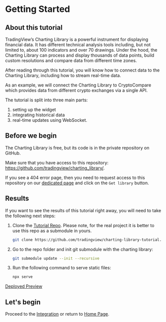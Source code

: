 # Getting Started

## About this tutorial

TradingView’s Charting Library is a powerful instrument for displaying financial data. It has different technical analysis tools including, but not limited to, about 100 indicators and over 70 drawings. Under the hood, the Charting Library can process and display thousands of data points, build custom resolutions and compare data from different time zones.

After reading through this tutorial, you will know how to connect data to the Charting Library, including how to stream real-time data.

As an example, we will connect the Charting Library to CryptoCompare which provides data from different crypto exchanges via a single API.

The tutorial is split into three main parts:

1) setting up the widget
2) integrating historical data
3) real-time updates using WebSocket.

## Before we begin

The Charting Library is free, but its code is in the private repository on GitHub.

Make sure that you have access to this repository: <https://github.com/tradingview/charting_library/>.

If you see a 404 error page, then you need to request access to this repository on our [dedicated page](https://tradingview.com/HTML5-stock-forex-bitcoin-charting-library/?feature=technical-analysis-charts) and click on the `Get library` button.

## Results

If you want to see the results of this tutorial right away, you will need to take the following next steps:

1. Clone the [Tutorial Repo][tutorial-repo-url]. Please note, for the real project it is better to use this repo as a submodule in yours.

    ```bash
    git clone https://github.com/tradingview/charting-library-tutorial.git
    ```

1. Go to the repo folder and init git submodule with the charting library:

    ```bash
    git submodule update --init --recursive
    ```

1. Run the following command to serve static files:

    ```bash
    npx serve
    ```

[Deployed Preview][demo-url]

## Let's begin

Proceed to the [Integration](integration.md) or return to [Home Page](home.md).

[tutorial-repo-url]: https://github.com/tradingview/charting-library-tutorial
[demo-url]: https://charting-library.tradingview.com/tutorial/index.html
